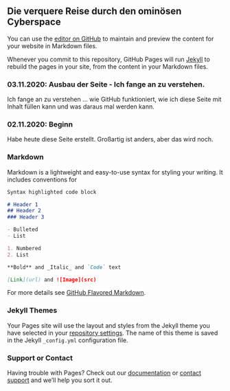 ## Die verquere Reise durch den ominösen Cyberspace

You can use the [editor on GitHub](https://github.com/dama360/dama360.github.io/edit/main/README.md) to maintain and preview the content for your website in Markdown files.

Whenever you commit to this repository, GitHub Pages will run [Jekyll](https://jekyllrb.com/) to rebuild the pages in your site, from the content in your Markdown files.

### 03.11.2020: Ausbau der Seite - Ich fange an zu verstehen.

Ich fange an zu verstehen ... wie GitHub funktioniert, wie ich diese Seite mit Inhalt füllen kann und was daraus mal werden kann.

### 02.11.2020: Beginn

Habe heute diese Seite erstellt. Großartig ist anders, aber das wird noch.

### Markdown

Markdown is a lightweight and easy-to-use syntax for styling your writing. It includes conventions for

```markdown
Syntax highlighted code block

# Header 1
## Header 2
### Header 3

- Bulleted
- List

1. Numbered
2. List

**Bold** and _Italic_ and `Code` text

[Link](url) and ![Image](src)
```

For more details see [GitHub Flavored Markdown](https://guides.github.com/features/mastering-markdown/).

### Jekyll Themes

Your Pages site will use the layout and styles from the Jekyll theme you have selected in your [repository settings](https://github.com/dama360/dama360.github.io/settings). The name of this theme is saved in the Jekyll `_config.yml` configuration file.

### Support or Contact

Having trouble with Pages? Check out our [documentation](https://docs.github.com/categories/github-pages-basics/) or [contact support](https://github.com/contact) and we’ll help you sort it out.
